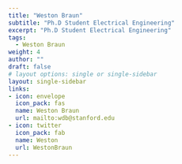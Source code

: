 ```yaml
---
title: "Weston Braun"
subtitle: "Ph.D Student Electrical Engineering"
excerpt: "Ph.D Student Electrical Engineering"
tags:
  - Weston Braun
weight: 4
author: ""
draft: false
# layout options: single or single-sidebar
layout: single-sidebar
links:
- icon: envelope
  icon_pack: fas
  name: Weston Braun
  url: mailto:wdb@stanford.edu
- icon: twitter
  icon_pack: fab
  name: Weston
  url: WestonBraun
---
```


